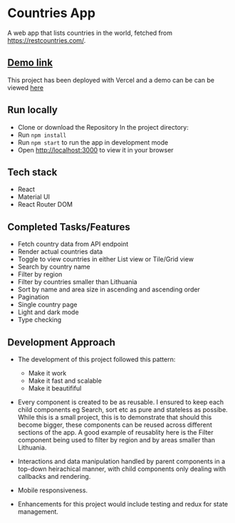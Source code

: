 # Countries App

A web app that lists countries in the world, fetched from https://restcountries.com/.

## [Demo link](https://countries-app-taupe.vercel.app/)

This project has been deployed with Vercel and a demo can be can be viewed [here](https://countries-app-taupe.vercel.app/)

## Run locally

- Clone or download the Repository
  In the project directory:
- Run `npm install`
- Run `npm start` to run the app in development mode
- Open [http://localhost:3000](http://localhost:3000) to view it in your browser

## Tech stack

- React
- Material UI
- React Router DOM

## Completed Tasks/Features

- Fetch country data from API endpoint
- Render actual countries data
- Toggle to view countries in either List view or Tile/Grid view
- Search by country name
- Filter by region
- Filter by countries smaller than Lithuania
- Sort by name and area size in ascending and ascending order
- Pagination
- Single country page
- Light and dark mode
- Type checking

## Development Approach

- The development of this project followed this pattern:

  - Make it work
  - Make it fast and scalable
  - Make it beautififul

- Every component is created to be as reusable. I ensured to keep each child components eg Search, sort etc as pure and stateless as possibe. While this is a small project, this is to demonstrate that should this become bigger, these components can be reused across different sections of the app. A good example of reusablity here is the Filter component being used to filter by region and by areas smaller than Lithuania.

- Interactions and data manipulation handled by parent components in a top-down heirachical manner, with child components only dealing with callbacks and rendering.

- Mobile responsiveness.

- Enhancements for this project would include testing and redux for state management.

